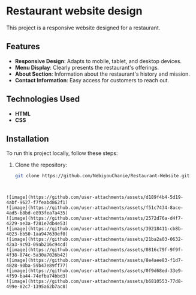 # Restaurant website design
This project is a responsive website designed for a restaurant. 

## Features

- **Responsive Design**: Adapts to mobile, tablet, and desktop devices.
- **Menu Display**: Clearly presents the restaurant's offerings.
- **About Section**: Information about the restaurant's history and mission.
- **Contact Information**: Easy access for customers to reach out.

## Technologies Used

- **HTML**
- **CSS**
 

## Installation

To run this project locally, follow these steps:

1. Clone the repository:
   ```bash
   git clone https://github.com/NebiyouChanie/Restaurant-Website.git
 ```


![image](https://github.com/user-attachments/assets/d189f4b4-5d19-4abf-9627-f7feabd862f1)
![image](https://github.com/user-attachments/assets/f51c7434-8ace-4ad5-b8bd-e893fea7a435)
![image](https://github.com/user-attachments/assets/2572d76a-d4f7-4229-ae3a-f281e7db4e53)
![image](https://github.com/user-attachments/assets/39218411-cb8b-4023-bb50-1aa947639ef0)
![image](https://github.com/user-attachments/assets/21ba2a03-0632-42a3-9c93-09ab216c94cd)
![image](https://github.com/user-attachments/assets/0816c79f-9f9f-4f38-874c-5a30a7026b42)
![image](https://github.com/user-attachments/assets/8e4aee83-f1d7-4828-90ba-59b47e89ff77)
![image](https://github.com/user-attachments/assets/0f9d68ed-33e9-4f59-ba44-74efba74bbd3)
![image](https://github.com/user-attachments/assets/b6810553-77d8-499e-82c7-1395a62b7ac8)




